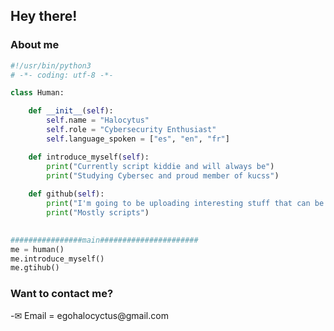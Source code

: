 <h2>Hey there!</h2>

<h3> About me </h3>

```python
#!/usr/bin/python3
# -*- coding: utf-8 -*-

class Human:

    def __init__(self):
        self.name = "Halocytus"
        self.role = "Cybersecurity Enthusiast"
        self.language_spoken = ["es", "en", "fr"]

    def introduce_myself(self):
        print("Currently script kiddie and will always be")
        print("Studying Cybersec and proud member of kucss")
    
    def github(self):
        print("I'm going to be uploading interesting stuff that can be useful for me/you in the future")
        print("Mostly scripts")
        

################main######################
me = human()
me.introduce_myself()
me.gtihub()
```
<h3>Want to contact me?</h3>
-✉ Email = egohalocyctus@gmail.com

